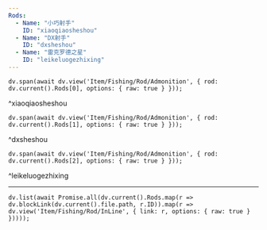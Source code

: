 ```yaml
---
Rods:
  - Name: "小巧射手"
    ID: "xiaoqiaosheshou"
  - Name: "DX射手"
    ID: "dxsheshou"
  - Name: "雷克罗德之星"
    ID: "leikeluogezhixing"
---
```

```dataviewjs
dv.span(await dv.view('Item/Fishing/Rod/Admonition', { rod: dv.current().Rods[0], options: { raw: true } }));
```
^xiaoqiaosheshou

```dataviewjs
dv.span(await dv.view('Item/Fishing/Rod/Admonition', { rod: dv.current().Rods[1], options: { raw: true } }));
```
^dxsheshou

```dataviewjs
dv.span(await dv.view('Item/Fishing/Rod/Admonition', { rod: dv.current().Rods[2], options: { raw: true } }));
```
^leikeluogezhixing

---

```dataviewjs
dv.list(await Promise.all(dv.current().Rods.map(r => dv.blockLink(dv.current().file.path, r.ID)).map(r => dv.view('Item/Fishing/Rod/InLine', { link: r, options: { raw: true } }))));
```